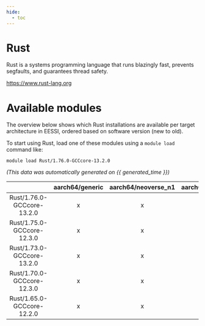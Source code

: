 ```yaml
---
hide:
  - toc
---
```


Rust
====


Rust is a systems programming language that runs blazingly fast, prevents segfaults, and guarantees thread safety.

https://www.rust-lang.org
# Available modules


The overview below shows which Rust installations are available per target architecture in EESSI, ordered based on software version (new to old).

To start using Rust, load one of these modules using a `module load` command like:

```shell
module load Rust/1.76.0-GCCcore-13.2.0
```

*(This data was automatically generated on {{ generated_time }})*  

| |aarch64/generic|aarch64/neoverse_n1|aarch64/neoverse_v1|x86_64/generic|x86_64/amd/zen2|x86_64/amd/zen3|x86_64/amd/zen4|x86_64/intel/haswell|x86_64/intel/sapphire_rapids|x86_64/intel/skylake_avx512|
| :---: | :---: | :---: | :---: | :---: | :---: | :---: | :---: | :---: | :---: | :---: |
|Rust/1.76.0-GCCcore-13.2.0|x|x|x|x|x|x|x|x|-|x|
|Rust/1.75.0-GCCcore-12.3.0|x|x|x|x|x|x|x|x|-|x|
|Rust/1.73.0-GCCcore-13.2.0|x|x|x|x|x|x|x|x|-|x|
|Rust/1.70.0-GCCcore-12.3.0|x|x|x|x|x|x|x|x|-|x|
|Rust/1.65.0-GCCcore-12.2.0|x|x|x|x|x|x|-|x|-|x|
